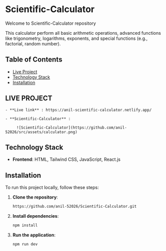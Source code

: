 # Scientific-Calculator

Welcome to Scientific-Calculator repository

This calculator perform all basic arithmetic operations, advanced functions like trigonometry, logarithms, exponents, and special functions (e.g., factorial, random number).

## Table of Contents

- [Live Project](#live-project)
- [Technology Stack](#technology-stack)
- [Installation](#installation)

## LIVE PROJECT
    - **Live link** : https://anil-scientific-calculator.netlify.app/

    - **Scientific-Calculator** :
        
         ![Scientific-Calculator](https://github.com/anil-52026/src/assets/calculator.png)
         
## Technology Stack

- **Frontend**: HTML, Tailwind CSS, JavaScript, React.js


## Installation

To run this project locally, follow these steps:

1. **Clone the repository**:
   ```bash
   https://github.com/anil-52026/Scientific-Calculator.git
   
2. **Install dependencies**:
   ```bash
   npm install

3. **Run the application**:
   ```bash
   npm run dev
